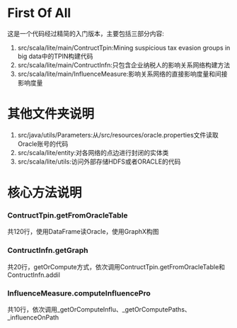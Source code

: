 # First Of All
这是一个代码经过精简的入门版本，主要包括三部分内容:
1. src/scala/lite/main/ContructTpin:Mining suspicious tax evasion groups in big data中的TPIN构建代码
2. src/scala/lite/main/ContructInfn:只包含企业纳税人的影响关系网络构建方法
3. src/scala/lite/main/InfluenceMeasure:影响关系网络的直接影响度量和间接影响度量
# 其他文件夹说明
1. src/java/utils/Parameters:从/src/resources/oracle.properties文件读取Oracle账号的代码
2. src/scala/lite/entity:对各网络的点边进行封闭的实体类
3. src/scala/lite/utils:访问外部存储HDFS或者ORACLE的代码
# 核心方法说明
### ContructTpin.getFromOracleTable
共120行，使用DataFrame读Oracle，使用GraphX构图
### ContructInfn.getGraph
共20行，getOrCompute方式，依次调用ContructTpin.getFromOracleTable和ContructInfn.addil
### InfluenceMeasure.computeInfluencePro
共10行，依次调用_getOrComputeInflu、_getOrComputePaths、_influenceOnPath

